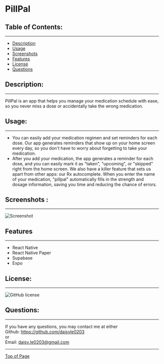 # PillPal

## Table of Contents:

---

- [Description](#description)
- [Usage](#Usage)
- [Screenshots](#screenshots)
- [Features](#features)
- [License](#license)
- [Questions](#questions)

## Description:

---

PillPal is an app that helps you manage your medication schedule with ease, so you never miss a dose or accidentally take the wrong medication.

## Usage:

---

- You can easily add your medication regimen and set reminders for each dose. Our app generates reminders that show up on your home screen every day, so you don't have to worry about forgetting to take your medication.
- After you add your medication, the app generates a reminder for each dose, and you can easily mark it as "taken", "upcoming", or "skipped" right from the home screen. We also have a killer feature that sets us apart from other apps: our Rx autocomplete. When you enter the name of your medication, "pillpal" automatically fills in the strength and dosage information, saving you time and reducing the chance of errors.

## Screenshots :

---

![Screenshot](../2023-Cohort-Projects/Cohort1/team-d/pill_pal/assets/images/pillpal_screenshot.jpg)


## Features

---

- React Native
- React Native Paper
- Supabase
- Expo

## License:

---

![GitHub license](https://img.shields.io/github/license/Naereen/StrapDown.js.svg)

## Questions:

---

If you have any questions, you may contact me at either <br>
Github: https://github.com/daisyle0203
<br>
or
<br>
Email: [daisy.le0203@gmail.com](mailto:daisy.le0203@gmail.com)

---

[Top of Page](#pillpal)
